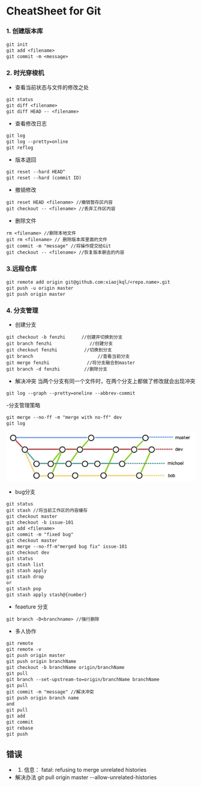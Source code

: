 # CheatSheet for Git
### 1. 创建版本库
```
git init
git add <filename>
git commit -m <message>

```
### 2. 时光穿梭机
- 查看当前状态与文件的修改之处
```
git status
git diff <filename>
git diff HEAD -- <filename>
```
- 查看修改日志
```
git log
git log --pretty=online
git reflog
```
- 版本退回
```
git reset --hard HEAD^
git reset --hard (commit ID)
```
- 撤销修改
```
git reset HEAD <filename> //撤销暂存区内容
git checkout -- <filename> //丢弃工作区内容
```
- 删除文件
```
rm <filename> //删除本地文件
git rm <filename> // 删除版本库里面的文件
git commit -m "message" //将操作提交给Git
git checkout -- <filename> //恢复版本删去的内容
```

### 3.远程仓库
```
git remote add origin git@github.com:xiaojkql/<repo.name>.git
git push -u origin master
git push origin master
```
  
### 4. 分支管理
- 创建分支
```
git checkout -b fenzhi 		//创建并切换到分支
git branch fenzhi 			   //创建分支
git checkout fenzhi          //切换到分支
git branch				  		  //查看当前分支
git merge fenzhi 			  //将分支融合到master
git branch -d fenzhi		 //删除分支
```
- 解决冲突
当两个分支有同一个文件时，在两个分支上都做了修改就会出现冲突
```
git log --graph --pretty=oneline --abbrev-commit
```
-分支管理策略
```
git merge --no-ff -m "merge with no-ff" dev
git log
```
![A](picture/1.jpg)

- bug分支
```
git status
git stash //将当前工作区的内容缓存
git checkout master
git checkout -b issue-101
git add <filename>
git commit -m "fixed bug"
git checkout master
git merge --no-ff-m"merged bug fix" issue-101
git checkout dev
git status
git stash list
git stash apply
git stash drop
or
git stash pop
git stash apply stash@{number}
```

- feaeture 分支
```
git branch -D<branchname> //强行删除
```
- 多人协作
```
git remote
git remote -v
git push origin master
git push origin branchName
git checkout -b branchName origin/branchName
git pull
git branch --set-upstream-to=origin/branchName branchName
git pull
git commit -m "message" //解决冲突
git push origin branch name
and
git pull
git add
git commit
git rebase
git push
```
## 错误
- 1. 信息： fatal: refusing to merge unrelated histories
- 解决办法 git pull origin master --allow-unrelated-histories
  
 
 
